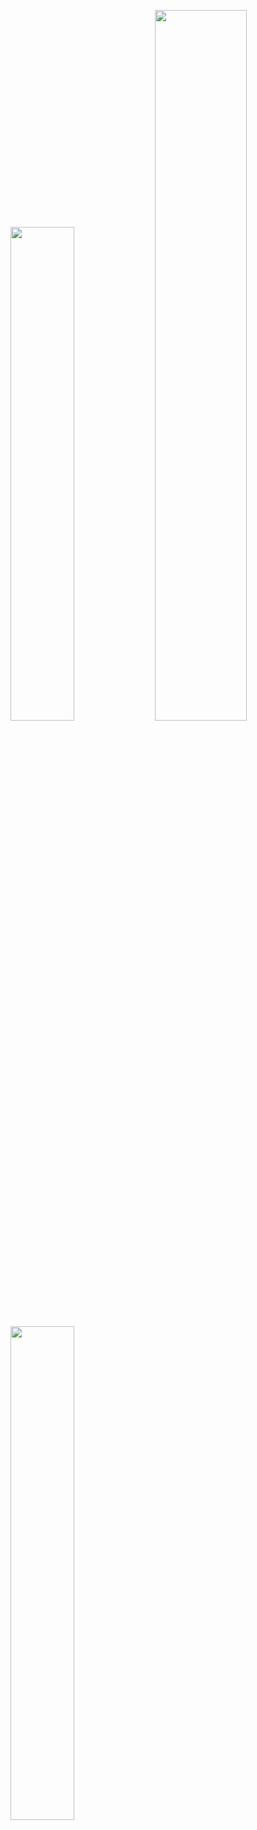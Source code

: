<img src="https://github-readme-stats.vercel.app/api/top-langs/?username=datejer&layout=compact&theme=dark&border_color=222&bg_color=111&text_color=fff&border_radius=16px" width="45%" /> <a href="https://wakatime.com/@ejer" target="_blank">
  <img src="https://github-readme-stats.vercel.app/api?username=datejer&show_icons=true&count_private=true&theme=dark&border_color=222&bg_color=111&text_color=fff&custom_title=GitHub%20Stats&border_radius=16px" width="54%"/>
</a>
<img src="https://github-readme-stats.vercel.app/api/wakatime?username=ejer&theme=dark&custom_title=Weekly%20Stats&border_color=222&bg_color=111&text_color=fff&layout=compact&border_radius=16px" width="45%" />
